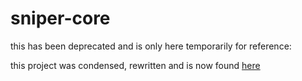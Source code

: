 # sniper-core
this has been deprecated and is only here temporarily for reference:

this project was condensed, rewritten and is now found [here](https://github.com/skewballfox/sniper)
